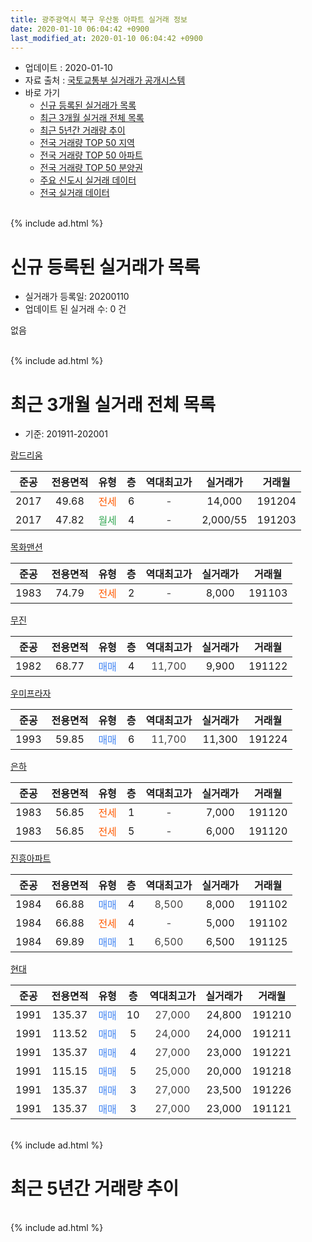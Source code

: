 ```yaml
---
title: 광주광역시 북구 우산동 아파트 실거래 정보
date: 2020-01-10 06:04:42 +0900
last_modified_at: 2020-01-10 06:04:42 +0900
---
```


* 업데이트 : 2020-01-10
* 자료 출처 : [국토교통부 실거래가 공개시스템](http://rt.molit.go.kr)
* 바로 가기
    * [신규 등록된 실거래가 목록](#신규-등록된-실거래가-목록)
    * [최근 3개월 실거래 전체 목록](#최근-3개월-실거래-전체-목록)
    * [최근 5년간 거래량 추이](#최근-5년간-거래량-추이)
    * [전국 거래량 TOP 50 지역](https://inasie.github.io/apt-trade-info/최근-3개월-전국에서-가장-거래가-많이-발생한-지역)
    * [전국 거래량 TOP 50 아파트](https://inasie.github.io/apt-trade-info/최근-3개월-전국에서-가장-거래가-많이-발생한-아파트)
    * [전국 거래량 TOP 50 분양권](https://inasie.github.io/apt-trade-info/최근-3개월-전국에서-가장-거래가-많이-발생한-분양권)
    * [주요 신도시 실거래 데이터](https://inasie.github.io/apt-trade-info/주요-신도시)
    * [전국 실거래 데이터](https://inasie.github.io/apt-trade-info/전국)
<br>
{% include ad.html %}
<br>

# 신규 등록된 실거래가 목록
* 실거래가 등록일: 20200110
* 업데이트 된 실거래 수: 0 건

없음

<br>
{% include ad.html %}
<br>

# 최근 3개월 실거래 전체 목록
* 기준: 201911-202001


[랑드리움](https://search.naver.com/search.naver?query=%EA%B4%91%EC%A3%BC%EA%B4%91%EC%97%AD%EC%8B%9C+%EB%B6%81%EA%B5%AC+%EC%9A%B0%EC%82%B0%EB%8F%99+%EB%9E%91%EB%93%9C%EB%A6%AC%EC%9B%80)

|준공|전용면적|유형|층|역대최고가|실거래가|거래월|
|:---:|:---:|:---:|:---:|:---:|:---:|:---:|
|2017|49.68|<span style="color:#ff5a00">전세</span>|6|<span style="color:#444444">-</span>|14,000|191204|
|2017|47.82|<span style="color:#34a853">월세</span>|4|<span style="color:#444444">-</span>|2,000/55|191203|

[목화맨션](https://search.naver.com/search.naver?query=%EA%B4%91%EC%A3%BC%EA%B4%91%EC%97%AD%EC%8B%9C+%EB%B6%81%EA%B5%AC+%EC%9A%B0%EC%82%B0%EB%8F%99+%EB%AA%A9%ED%99%94%EB%A7%A8%EC%85%98)

|준공|전용면적|유형|층|역대최고가|실거래가|거래월|
|:---:|:---:|:---:|:---:|:---:|:---:|:---:|
|1983|74.79|<span style="color:#ff5a00">전세</span>|2|<span style="color:#444444">-</span>|8,000|191103|

[무진](https://search.naver.com/search.naver?query=%EA%B4%91%EC%A3%BC%EA%B4%91%EC%97%AD%EC%8B%9C+%EB%B6%81%EA%B5%AC+%EC%9A%B0%EC%82%B0%EB%8F%99+%EB%AC%B4%EC%A7%84)

|준공|전용면적|유형|층|역대최고가|실거래가|거래월|
|:---:|:---:|:---:|:---:|:---:|:---:|:---:|
|1982|68.77|<span style="color:#4285f3">매매</span>|4|<span style="color:#444444">11,700</span>|9,900|191122|

[우미프라자](https://search.naver.com/search.naver?query=%EA%B4%91%EC%A3%BC%EA%B4%91%EC%97%AD%EC%8B%9C+%EB%B6%81%EA%B5%AC+%EC%9A%B0%EC%82%B0%EB%8F%99+%EC%9A%B0%EB%AF%B8%ED%94%84%EB%9D%BC%EC%9E%90)

|준공|전용면적|유형|층|역대최고가|실거래가|거래월|
|:---:|:---:|:---:|:---:|:---:|:---:|:---:|
|1993|59.85|<span style="color:#4285f3">매매</span>|6|<span style="color:#444444">11,700</span>|11,300|191224|

[은하](https://search.naver.com/search.naver?query=%EA%B4%91%EC%A3%BC%EA%B4%91%EC%97%AD%EC%8B%9C+%EB%B6%81%EA%B5%AC+%EC%9A%B0%EC%82%B0%EB%8F%99+%EC%9D%80%ED%95%98)

|준공|전용면적|유형|층|역대최고가|실거래가|거래월|
|:---:|:---:|:---:|:---:|:---:|:---:|:---:|
|1983|56.85|<span style="color:#ff5a00">전세</span>|1|<span style="color:#444444">-</span>|7,000|191120|
|1983|56.85|<span style="color:#ff5a00">전세</span>|5|<span style="color:#444444">-</span>|6,000|191120|

[진흥아파트](https://search.naver.com/search.naver?query=%EA%B4%91%EC%A3%BC%EA%B4%91%EC%97%AD%EC%8B%9C+%EB%B6%81%EA%B5%AC+%EC%9A%B0%EC%82%B0%EB%8F%99+%EC%A7%84%ED%9D%A5%EC%95%84%ED%8C%8C%ED%8A%B8)

|준공|전용면적|유형|층|역대최고가|실거래가|거래월|
|:---:|:---:|:---:|:---:|:---:|:---:|:---:|
|1984|66.88|<span style="color:#4285f3">매매</span>|4|<span style="color:#444444">8,500</span>|8,000|191102|
|1984|66.88|<span style="color:#ff5a00">전세</span>|4|<span style="color:#444444">-</span>|5,000|191102|
|1984|69.89|<span style="color:#4285f3">매매</span>|1|<span style="color:#444444">6,500</span>|6,500|191125|

[현대](https://search.naver.com/search.naver?query=%EA%B4%91%EC%A3%BC%EA%B4%91%EC%97%AD%EC%8B%9C+%EB%B6%81%EA%B5%AC+%EC%9A%B0%EC%82%B0%EB%8F%99+%ED%98%84%EB%8C%80)

|준공|전용면적|유형|층|역대최고가|실거래가|거래월|
|:---:|:---:|:---:|:---:|:---:|:---:|:---:|
|1991|135.37|<span style="color:#4285f3">매매</span>|10|<span style="color:#444444">27,000</span>|24,800|191210|
|1991|113.52|<span style="color:#4285f3">매매</span>|5|<span style="color:#444444">24,000</span>|24,000|191211|
|1991|135.37|<span style="color:#4285f3">매매</span>|4|<span style="color:#444444">27,000</span>|23,000|191221|
|1991|115.15|<span style="color:#4285f3">매매</span>|5|<span style="color:#444444">25,000</span>|20,000|191218|
|1991|135.37|<span style="color:#4285f3">매매</span>|3|<span style="color:#444444">27,000</span>|23,500|191226|
|1991|135.37|<span style="color:#4285f3">매매</span>|3|<span style="color:#444444">27,000</span>|23,000|191121|


<br>
{% include ad.html %}
<br>

# 최근 5년간 거래량 추이


<div style="width:100%;">
    <canvas id="deal_progress" height="200"></canvas>
</div>

<script>
new Chart(document.getElementById("deal_progress"), {
    type: 'line',
    data: {
        labels: ['201501','201502','201503','201504','201505','201506','201507','201508','201509','201510','201511','201512','201601','201602','201603','201604','201605','201606','201607','201608','201609','201610','201611','201612','201701','201702','201703','201704','201705','201706','201707','201708','201709','201710','201711','201712','201801','201802','201803','201804','201805','201806','201807','201808','201809','201810','201811','201812','201901','201902','201903','201904','201905','201906','201907','201908','201909','201910','201911','201912','202001'],
        datasets: [{
            label: '매매',
            pointRadius: 1,
            data: [11, 3, 4, 9, 3, 6, 5, 6, 3, 6, 1, 4, 7, 4, 3, 5, 1, 2, 2, 2, 6, 4, 6, 4, 2, 5, 3, 3, 3, 2, 1, 3, 9, 6, 5, 4, 4, 6, 6, 3, 7, 8, 9, 8, 10, 10, 2, 5, 2, 6, 7, 4, 7, 8, 6, 5, 7, 6, 4, 6, 0],
            borderColor: "rgba(255, 201, 14, 1)",
            backgroundColor: "rgba(255, 201, 14, 0.5)",
            fill: false,
            lineTension: 0
        },{
            label: '전월세',
            pointRadius: 1,
            data: [0, 1, 2, 0, 1, 1, 0, 1, 1, 1, 0, 0, 1, 0, 1, 1, 1, 2, 1, 2, 2, 0, 0, 1, 0, 2, 1, 0, 2, 0, 1, 0, 2, 0, 2, 2, 3, 2, 0, 4, 1, 0, 1, 0, 0, 3, 0, 1, 2, 2, 2, 2, 2, 0, 1, 0, 1, 1, 4, 2, 0],
            borderColor: "rgba(0, 141, 185, 1)",
            backgroundColor: "rgba(0, 141, 185, 0.5)",
            fill: false,
            lineTension: 0
        }
        ]
    },
    options: {
        responsive: true,
        title: {
            display: false
        },
        tooltips: {
            mode: 'index',
            intersect: false
        },
        hover: {
            mode: 'nearest',
            intersect: true
        },
        scales: {
            xAxes: [{
                display: true,
                scaleLabel: {
                    display: true,
                    labelString: '년/월'
                }
            }],
            yAxes: [{
                display: true,
                ticks: {
                    suggestedMin: 0,
                },
                scaleLabel: {
                    display: true,
                    labelString: '실거래 수'
                }
            }]
        }
    }
});

</script>


<br>
{% include ad.html %}
<br>

